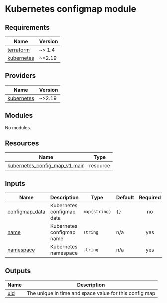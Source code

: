 # Kubernetes configmap module

<!-- BEGIN_TF_DOCS -->
## Requirements

| Name | Version |
|------|---------|
| <a name="requirement_terraform"></a> [terraform](#requirement\_terraform) | ~> 1.4 |
| <a name="requirement_kubernetes"></a> [kubernetes](#requirement\_kubernetes) | ~>2.19 |

## Providers

| Name | Version |
|------|---------|
| <a name="provider_kubernetes"></a> [kubernetes](#provider\_kubernetes) | ~>2.19 |

## Modules

No modules.

## Resources

| Name | Type |
|------|------|
| [kubernetes_config_map_v1.main](https://registry.terraform.io/providers/hashicorp/kubernetes/latest/docs/resources/config_map_v1) | resource |

## Inputs

| Name | Description | Type | Default | Required |
|------|-------------|------|---------|:--------:|
| <a name="input_configmap_data"></a> [configmap\_data](#input\_configmap\_data) | Kubernetes configmap data | `map(string)` | `{}` | no |
| <a name="input_name"></a> [name](#input\_name) | Kubernetes configmap name | `string` | n/a | yes |
| <a name="input_namespace"></a> [namespace](#input\_namespace) | Kubernetes namespace | `string` | n/a | yes |

## Outputs

| Name | Description |
|------|-------------|
| <a name="output_uid"></a> [uid](#output\_uid) | The unique in time and space value for this config map |
<!-- END_TF_DOCS -->